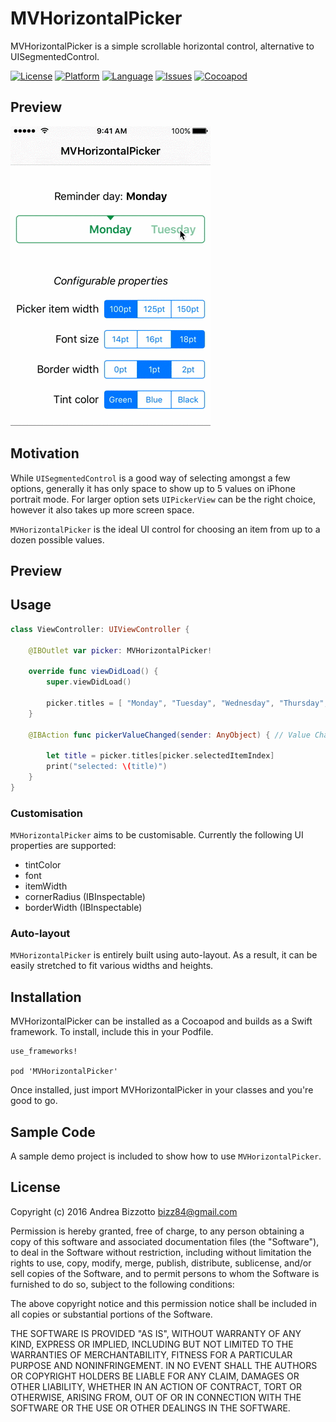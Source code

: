 # MVHorizontalPicker

MVHorizontalPicker is a simple scrollable horizontal control, alternative to UISegmentedControl.

[![License](https://img.shields.io/badge/license-MIT-blue.svg?style=flat
            )](http://mit-license.org)
[![Platform](http://img.shields.io/badge/platform-ios%20%7C%20osx-lightgrey.svg?style=flat
             )](https://developer.apple.com/resources/)
[![Language](http://img.shields.io/badge/language-swift-orange.svg?style=flat
             )](https://developer.apple.com/swift)
[![Issues](https://img.shields.io/github/issues/bizz84/MVHorizontalPicker.svg?style=flat
           )](https://github.com/bizz84/MVHorizontalPicker/issues)
[![Cocoapod](http://img.shields.io/cocoapods/v/MVHorizontalPicker.svg?style=flat)](http://cocoadocs.org/docsets/MVHorizontalPicker/)

## Preview

![MVHorizontalPicker preview](https://github.com/bizz84/MVHorizontalPicker/raw/master/preview.gif "MVHorizontalPicker preview")

## Motivation

While `UISegmentedControl` is a good way of selecting amongst a few options, generally it has only space to show up to 5 values on iPhone portrait mode.
For larger option sets `UIPickerView` can be the right choice, however it also takes up more screen space.

`MVHorizontalPicker` is the ideal UI control for choosing an item from up to a dozen possible values.

## Preview

## Usage

```swift
class ViewController: UIViewController {

    @IBOutlet var picker: MVHorizontalPicker!
    
    override func viewDidLoad() {
        super.viewDidLoad()
    
        picker.titles = [ "Monday", "Tuesday", "Wednesday", "Thursday", "Friday", "Saturday", "Sunday" ]
    }

    @IBAction func pickerValueChanged(sender: AnyObject) { // Value Changed event

        let title = picker.titles[picker.selectedItemIndex]
        print("selected: \(title)")
    }
}
```

### Customisation

`MVHorizontalPicker` aims to be customisable. Currently the following UI properties are supported:

* tintColor
* font
* itemWidth
* cornerRadius (IBInspectable)
* borderWidth (IBInspectable)

### Auto-layout

`MVHorizontalPicker` is entirely built using auto-layout. As a result, it can be easily stretched to fit various widths and heights.


## Installation

MVHorizontalPicker can be installed as a Cocoapod and builds as a Swift framework. To install, include this in your Podfile.

```
use_frameworks!

pod 'MVHorizontalPicker'
```
Once installed, just import MVHorizontalPicker in your classes and you're good to go.

## Sample Code

A sample demo project is included to show how to use `MVHorizontalPicker`.

## License

Copyright (c) 2016 Andrea Bizzotto bizz84@gmail.com

Permission is hereby granted, free of charge, to any person obtaining a copy of this software and associated documentation files (the "Software"), to deal in the Software without restriction, including without limitation the rights to use, copy, modify, merge, publish, distribute, sublicense, and/or sell copies of the Software, and to permit persons to whom the Software is furnished to do so, subject to the following conditions:

The above copyright notice and this permission notice shall be included in all copies or substantial portions of the Software.

THE SOFTWARE IS PROVIDED "AS IS", WITHOUT WARRANTY OF ANY KIND, EXPRESS OR IMPLIED, INCLUDING BUT NOT LIMITED TO THE WARRANTIES OF MERCHANTABILITY, FITNESS FOR A PARTICULAR PURPOSE AND NONINFRINGEMENT. IN NO EVENT SHALL THE AUTHORS OR COPYRIGHT HOLDERS BE LIABLE FOR ANY CLAIM, DAMAGES OR OTHER LIABILITY, WHETHER IN AN ACTION OF CONTRACT, TORT OR OTHERWISE, ARISING FROM, OUT OF OR IN CONNECTION WITH THE SOFTWARE OR THE USE OR OTHER DEALINGS IN THE SOFTWARE.
